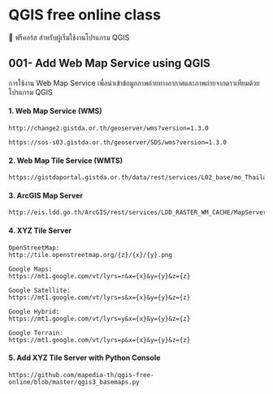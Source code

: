 # QGIS free online class


🎯 ฟรีคอร์ส สำหรับผู้เริ่มใช้งานโปรแกรม QGIS

## 001- Add Web Map Service using QGIS

การใช้งาน Web Map Service เพื่อนำเข้าข้อมูลภาพถ่ายทางอากาศและภาพถ่ายจากดาวเทียมด้วยโปรแกรม QGIS  

#### 1. Web Map Service (WMS)
```
http://change2.gistda.or.th/geoserver/wms?version=1.3.0

https://sos-s03.gistda.or.th/geoserver/SDS/wms?version=1.3.0
```

#### 2. Web Map Tile Service (WMTS)
```
https://gistdaportal.gistda.or.th/data/rest/services/L02_base/mo_Thailand_GISTDA_2m/ImageServer/WMTS?
```

#### 3. ArcGIS Map Server
```
http://eis.ldd.go.th/ArcGIS/rest/services/LDD_RASTER_WM_CACHE/MapServer
```

#### 4. XYZ Tile Server
```
OpenStreetMap:
http://tile.openstreetmap.org/{z}/{x}/{y}.png

Google Maps:
https://mt1.google.com/vt/lyrs=r&x={x}&y={y}&z={z}

Google Satellite:
https://mt1.google.com/vt/lyrs=s&x={x}&y={y}&z={z}

Google Hybrid:
https://mt1.google.com/vt/lyrs=y&x={x}&y={y}&z={z}

Google Terrain:
https://mt1.google.com/vt/lyrs=p&x={x}&y={y}&z={z}
```
#### 5. Add XYZ Tile Server with Python Console
```
https://github.com/mapedia-th/qgis-free-online/blob/master/qgis3_basemaps.py
```